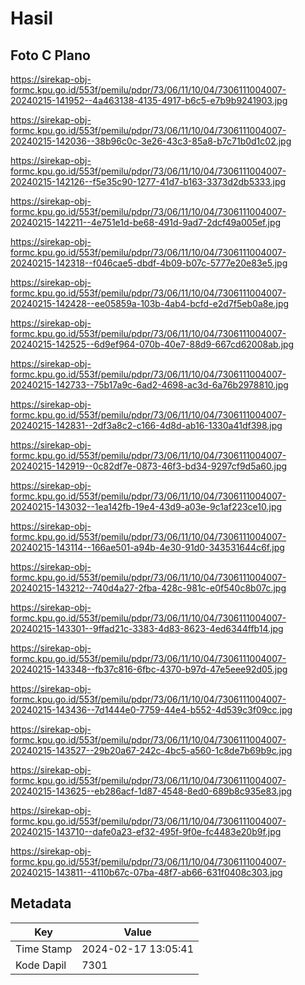# Hasil

## Foto C Plano

https://sirekap-obj-formc.kpu.go.id/553f/pemilu/pdpr/73/06/11/10/04/7306111004007-20240215-141952--4a463138-4135-4917-b6c5-e7b9b9241903.jpg

https://sirekap-obj-formc.kpu.go.id/553f/pemilu/pdpr/73/06/11/10/04/7306111004007-20240215-142036--38b96c0c-3e26-43c3-85a8-b7c71b0d1c02.jpg

https://sirekap-obj-formc.kpu.go.id/553f/pemilu/pdpr/73/06/11/10/04/7306111004007-20240215-142126--f5e35c90-1277-41d7-b163-3373d2db5333.jpg

https://sirekap-obj-formc.kpu.go.id/553f/pemilu/pdpr/73/06/11/10/04/7306111004007-20240215-142211--4e751e1d-be68-491d-9ad7-2dcf49a005ef.jpg

https://sirekap-obj-formc.kpu.go.id/553f/pemilu/pdpr/73/06/11/10/04/7306111004007-20240215-142318--f046cae5-dbdf-4b09-b07c-5777e20e83e5.jpg

https://sirekap-obj-formc.kpu.go.id/553f/pemilu/pdpr/73/06/11/10/04/7306111004007-20240215-142428--ee05859a-103b-4ab4-bcfd-e2d7f5eb0a8e.jpg

https://sirekap-obj-formc.kpu.go.id/553f/pemilu/pdpr/73/06/11/10/04/7306111004007-20240215-142525--6d9ef964-070b-40e7-88d9-667cd62008ab.jpg

https://sirekap-obj-formc.kpu.go.id/553f/pemilu/pdpr/73/06/11/10/04/7306111004007-20240215-142733--75b17a9c-6ad2-4698-ac3d-6a76b2978810.jpg

https://sirekap-obj-formc.kpu.go.id/553f/pemilu/pdpr/73/06/11/10/04/7306111004007-20240215-142831--2df3a8c2-c166-4d8d-ab16-1330a41df398.jpg

https://sirekap-obj-formc.kpu.go.id/553f/pemilu/pdpr/73/06/11/10/04/7306111004007-20240215-142919--0c82df7e-0873-46f3-bd34-9297cf9d5a60.jpg

https://sirekap-obj-formc.kpu.go.id/553f/pemilu/pdpr/73/06/11/10/04/7306111004007-20240215-143032--1ea142fb-19e4-43d9-a03e-9c1af223ce10.jpg

https://sirekap-obj-formc.kpu.go.id/553f/pemilu/pdpr/73/06/11/10/04/7306111004007-20240215-143114--166ae501-a94b-4e30-91d0-343531644c6f.jpg

https://sirekap-obj-formc.kpu.go.id/553f/pemilu/pdpr/73/06/11/10/04/7306111004007-20240215-143212--740d4a27-2fba-428c-981c-e0f540c8b07c.jpg

https://sirekap-obj-formc.kpu.go.id/553f/pemilu/pdpr/73/06/11/10/04/7306111004007-20240215-143301--9ffad21c-3383-4d83-8623-4ed6344ffb14.jpg

https://sirekap-obj-formc.kpu.go.id/553f/pemilu/pdpr/73/06/11/10/04/7306111004007-20240215-143348--fb37c816-6fbc-4370-b97d-47e5eee92d05.jpg

https://sirekap-obj-formc.kpu.go.id/553f/pemilu/pdpr/73/06/11/10/04/7306111004007-20240215-143436--7d1444e0-7759-44e4-b552-4d539c3f09cc.jpg

https://sirekap-obj-formc.kpu.go.id/553f/pemilu/pdpr/73/06/11/10/04/7306111004007-20240215-143527--29b20a67-242c-4bc5-a560-1c8de7b69b9c.jpg

https://sirekap-obj-formc.kpu.go.id/553f/pemilu/pdpr/73/06/11/10/04/7306111004007-20240215-143625--eb286acf-1d87-4548-8ed0-689b8c935e83.jpg

https://sirekap-obj-formc.kpu.go.id/553f/pemilu/pdpr/73/06/11/10/04/7306111004007-20240215-143710--dafe0a23-ef32-495f-9f0e-fc4483e20b9f.jpg

https://sirekap-obj-formc.kpu.go.id/553f/pemilu/pdpr/73/06/11/10/04/7306111004007-20240215-143811--4110b67c-07ba-48f7-ab66-631f0408c303.jpg


## Metadata

| Key        | Value               |
| ---------- | ------------------- |
| Time Stamp | 2024-02-17 13:05:41 |
| Kode Dapil | 7301                |




